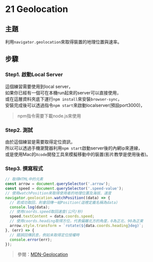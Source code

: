 # 21 Geolocation

## **主題**
利用`navigator.geolocation`來取得裝置的地理位置與速率。


## **步驟**
### Step1. 啟動Local Server
這個練習需要使用到local server，  
如果你已經有一個可在本機run起來的server可以直接使用，  
或在這層資料夾底下運行`npm install`來安裝`browser-sync`，  
安裝完成後可以透過指令`npm start`來啟動localserver(預設port3000)，  
>npm指令需要下載node.js來使用

### Step2. 測試
由於這個練習是需要取得定位資訊，  
所以可以透過手機瀏覽器利用`npm start`啟動server後的內網ip來連線，  
或是使用Mac的`Xcode`開發工具來模擬移動中的裝置(影片教學是使用後者)。

### Step3. 撰寫程式
```javascript
// 取得HTML中的元素
const arrow = document.querySelector('.arrow');
const speed = document.querySelector('.speed-value');
// 使用watchPosition來取得使用者的地理位置及海拔、速度
navigator.geolocation.watchPosition((data) => {
  // 若成功取回，則會回傳一組Position(這裡定義名稱為data)
  console.log(data);
  // 使用coords.speed取回速度(公尺/秒)
  speed.textContent = data.coords.speed;
  // 使用coords.heading取得方位，代表偏離北方的角度，0為正北、90為正東
  arrow.style.transform = `rotate(${data.coords.heading}deg)`;
}, (err) => {
  // 錯誤回傳訊息，例如未取得定位授權時
  console.error(err);
});
```
>參閱：[MDN-Geolocation](https://developer.mozilla.org/en-US/docs/Web/API/Geolocation)
